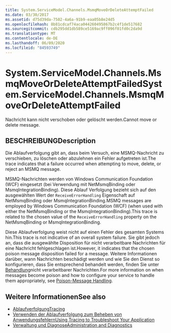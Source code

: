 ```yaml
---
title: System.ServiceModel.Channels.MsmqMoveOrDeleteAttemptFailed
ms.date: 03/30/2017
ms.assetid: d75d39da-7502-4a6a-91b9-eaa05b8e24d5
ms.openlocfilehash: 8b81cdcaf74aca044260495867b2c4f1de517682
ms.sourcegitcommit: cdb295dd1db589ce5169ac9ff096f01fd0c2da9d
ms.translationtype: MT
ms.contentlocale: de-DE
ms.lasthandoff: 06/09/2020
ms.locfileid: "84593749"
---
```

# <a name="systemservicemodelchannelsmsmqmoveordeleteattemptfailed"></a><span data-ttu-id="b42e1-102">System.ServiceModel.Channels.MsmqMoveOrDeleteAttemptFailed</span><span class="sxs-lookup"><span data-stu-id="b42e1-102">System.ServiceModel.Channels.MsmqMoveOrDeleteAttemptFailed</span></span>
<span data-ttu-id="b42e1-103">Nachricht kann nicht verschoben oder gelöscht werden.</span><span class="sxs-lookup"><span data-stu-id="b42e1-103">Cannot move or delete message.</span></span>  
  
## <a name="description"></a><span data-ttu-id="b42e1-104">BESCHREIBUNG</span><span class="sxs-lookup"><span data-stu-id="b42e1-104">Description</span></span>  
 <span data-ttu-id="b42e1-105">Die Ablaufverfolgung gibt an, dass beim Versuch, eine MSMQ-Nachricht zu verschieben, zu löschen oder abzulehnen ein Fehler aufgetreten ist.</span><span class="sxs-lookup"><span data-stu-id="b42e1-105">The trace indicates that a failure occurred when attempting to move, delete, or reject an MSMQ message.</span></span>  
  
 <span data-ttu-id="b42e1-106">MSMQ-Nachrichten werden von Windows Communication Foundation (WCF) eingesetzt (bei Verwendung mit NetMsmqBinding oder MsmqIntegrationBinding). Diese Ablauf Verfolgung bezieht sich auf den ausgewählten Wert der `ReceiveErrorHandling` Eigenschaft auf NetMsmqBinding oder MsmqIntegrationBinding.</span><span class="sxs-lookup"><span data-stu-id="b42e1-106">MSMQ messages are employed by Windows Communication Foundation (WCF) (when used with either the NetMsmqBinding or the MsmqIntegrationBinding).This trace is related to the chosen value of the `ReceiveErrorHandling` property on the NetMsmqBinding or MsmqIntegrationBinding.</span></span>  
  
 <span data-ttu-id="b42e1-107">Diese Ablaufverfolgung weist nicht auf einen Fehler des gesamten Systems hin.</span><span class="sxs-lookup"><span data-stu-id="b42e1-107">This trace is not indicative of an overall system failure.</span></span> <span data-ttu-id="b42e1-108">Sie gibt jedoch an, dass die ausgewählte Disposition für nicht verarbeitbare Nachrichten für eine Nachricht fehlgeschlagen ist.</span><span class="sxs-lookup"><span data-stu-id="b42e1-108">However, it indicates that the chosen poison message disposition failed for a message.</span></span> <span data-ttu-id="b42e1-109">Weitere Informationen darüber, wann Nachrichten beschädigt werden und wie Sie den Dienst so konfigurieren, dass Sie entsprechend behandelt werden, finden Sie unter [Behandlung](../../feature-details/poison-message-handling.md)nicht verarbeitbarer Nachrichten.</span><span class="sxs-lookup"><span data-stu-id="b42e1-109">For more information on when messages become poison and how to configure your service to handle them appropriately, see [Poison-Message Handling](../../feature-details/poison-message-handling.md).</span></span>  
  
## <a name="see-also"></a><span data-ttu-id="b42e1-110">Weitere Informationen</span><span class="sxs-lookup"><span data-stu-id="b42e1-110">See also</span></span>

- [<span data-ttu-id="b42e1-111">Ablaufverfolgung</span><span class="sxs-lookup"><span data-stu-id="b42e1-111">Tracing</span></span>](index.md)
- [<span data-ttu-id="b42e1-112">Verwenden der Ablaufverfolgung zum Beheben von Anwendungsfehlern</span><span class="sxs-lookup"><span data-stu-id="b42e1-112">Using Tracing to Troubleshoot Your Application</span></span>](using-tracing-to-troubleshoot-your-application.md)
- [<span data-ttu-id="b42e1-113">Verwaltung und Diagnose</span><span class="sxs-lookup"><span data-stu-id="b42e1-113">Administration and Diagnostics</span></span>](../index.md)

